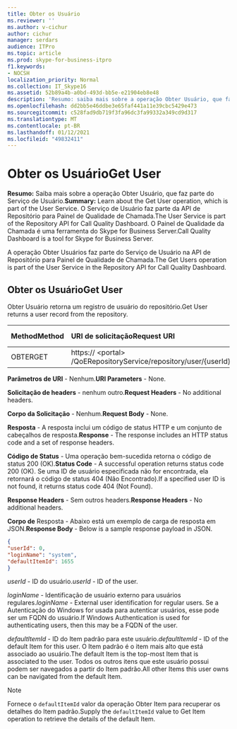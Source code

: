 ```yaml
---
title: Obter os Usuário
ms.reviewer: ''
ms.author: v-cichur
author: cichur
manager: serdars
audience: ITPro
ms.topic: article
ms.prod: skype-for-business-itpro
f1.keywords:
- NOCSH
localization_priority: Normal
ms.collection: IT_Skype16
ms.assetid: 52b89a4b-a0bd-493d-bb5e-e21904eb8e48
description: 'Resumo: saiba mais sobre a operação Obter Usuário, que faz parte do Serviço de Usuário. O Serviço de Usuário faz parte da API de Repositório para Painel de Qualidade de Chamada. O Painel de Qualidade da Chamada é uma ferramenta do Skype for Business Server.'
ms.openlocfilehash: dd2bb5e46ddbe3e65faf441a11e39cbc5429e473
ms.sourcegitcommit: c528fad9db719f3fa96dc3fa99332a349cd9d317
ms.translationtype: MT
ms.contentlocale: pt-BR
ms.lasthandoff: 01/12/2021
ms.locfileid: "49832411"
---
```

# <a name="get-user"></a><span data-ttu-id="5f04e-105">Obter os Usuário</span><span class="sxs-lookup"><span data-stu-id="5f04e-105">Get User</span></span>
 
<span data-ttu-id="5f04e-106">**Resumo:** Saiba mais sobre a operação Obter Usuário, que faz parte do Serviço de Usuário.</span><span class="sxs-lookup"><span data-stu-id="5f04e-106">**Summary:** Learn about the Get User operation, which is part of the User Service.</span></span> <span data-ttu-id="5f04e-107">O Serviço de Usuário faz parte da API de Repositório para Painel de Qualidade de Chamada.</span><span class="sxs-lookup"><span data-stu-id="5f04e-107">The User Service is part of the Repository API for Call Quality Dashboard.</span></span> <span data-ttu-id="5f04e-108">O Painel de Qualidade da Chamada é uma ferramenta do Skype for Business Server.</span><span class="sxs-lookup"><span data-stu-id="5f04e-108">Call Quality Dashboard is a tool for Skype for Business Server.</span></span>
  
<span data-ttu-id="5f04e-109">A operação Obter Usuários faz parte do Serviço de Usuário na API de Repositório para Painel de Qualidade de Chamada.</span><span class="sxs-lookup"><span data-stu-id="5f04e-109">The Get Users operation is part of the User Service in the Repository API for Call Quality Dashboard.</span></span>
  
## <a name="get-user"></a><span data-ttu-id="5f04e-110">Obter os Usuário</span><span class="sxs-lookup"><span data-stu-id="5f04e-110">Get User</span></span>

<span data-ttu-id="5f04e-111">Obter Usuário retorna um registro de usuário do repositório.</span><span class="sxs-lookup"><span data-stu-id="5f04e-111">Get User returns a user record from the repository.</span></span>
  
|<span data-ttu-id="5f04e-112">**Method**</span><span class="sxs-lookup"><span data-stu-id="5f04e-112">**Method**</span></span>|<span data-ttu-id="5f04e-113">**URI de solicitação**</span><span class="sxs-lookup"><span data-stu-id="5f04e-113">**Request URI**</span></span>|<span data-ttu-id="5f04e-114">**Versão HTTP**</span><span class="sxs-lookup"><span data-stu-id="5f04e-114">**HTTP Version**</span></span>|
|:-----|:-----|:-----|
|<span data-ttu-id="5f04e-115">OBTER</span><span class="sxs-lookup"><span data-stu-id="5f04e-115">GET</span></span>  <br/> |<span data-ttu-id="5f04e-116">https:// \<portal\> /QoERepositoryService/repository/user/{userId}</span><span class="sxs-lookup"><span data-stu-id="5f04e-116">https://\<portal\>/QoERepositoryService/repository/user/{userId}</span></span>  <br/> |<span data-ttu-id="5f04e-117">HTTP/1.1</span><span class="sxs-lookup"><span data-stu-id="5f04e-117">HTTP/1.1</span></span>  <br/> |
   
 <span data-ttu-id="5f04e-118">**Parâmetros de URI** - Nenhum.</span><span class="sxs-lookup"><span data-stu-id="5f04e-118">**URI Parameters** - None.</span></span>
  
 <span data-ttu-id="5f04e-119">**Solicitação de headers** - nenhum outro.</span><span class="sxs-lookup"><span data-stu-id="5f04e-119">**Request Headers** - No additional headers.</span></span>
  
 <span data-ttu-id="5f04e-120">**Corpo da Solicitação** - Nenhum.</span><span class="sxs-lookup"><span data-stu-id="5f04e-120">**Request Body** - None.</span></span>
  
 <span data-ttu-id="5f04e-121">**Resposta** - A resposta inclui um código de status HTTP e um conjunto de cabeçalhos de resposta.</span><span class="sxs-lookup"><span data-stu-id="5f04e-121">**Response** - The response includes an HTTP status code and a set of response headers.</span></span>
  
 <span data-ttu-id="5f04e-122">**Código de Status** - Uma operação bem-sucedida retorna o código de status 200 (OK).</span><span class="sxs-lookup"><span data-stu-id="5f04e-122">**Status Code** - A successful operation returns status code 200 (OK).</span></span> <span data-ttu-id="5f04e-123">Se uma ID de usuário especificada não for encontrada, ela retornará o código de status 404 (Não Encontrado).</span><span class="sxs-lookup"><span data-stu-id="5f04e-123">If a specified user ID is not found, it returns status code 404 (Not Found).</span></span>
  
 <span data-ttu-id="5f04e-124">**Response Headers** - Sem outros headers.</span><span class="sxs-lookup"><span data-stu-id="5f04e-124">**Response Headers** - No additional headers.</span></span>
  
 <span data-ttu-id="5f04e-125">**Corpo de** Resposta - Abaixo está um exemplo de carga de resposta em JSON.</span><span class="sxs-lookup"><span data-stu-id="5f04e-125">**Response Body** - Below is a sample response payload in JSON.</span></span>
  
```json
{
"userId": 0,
"loginName": "system",
"defaultItemId": 1655
}
```

 <span data-ttu-id="5f04e-126">*userId*  - ID do usuário.</span><span class="sxs-lookup"><span data-stu-id="5f04e-126">*userId*  - ID of the user.</span></span>
  
 <span data-ttu-id="5f04e-127">*loginName*  - Identificação de usuário externo para usuários regulares.</span><span class="sxs-lookup"><span data-stu-id="5f04e-127">*loginName*  - External user identification for regular users.</span></span> <span data-ttu-id="5f04e-128">Se a Autenticação do Windows for usada para autenticar usuários, esse pode ser um FQDN do usuário.</span><span class="sxs-lookup"><span data-stu-id="5f04e-128">If Windows Authentication is used for authenticating users, then this may be a FQDN of the user.</span></span>
  
 <span data-ttu-id="5f04e-129">*defaultItemId*  - ID do Item padrão para este usuário.</span><span class="sxs-lookup"><span data-stu-id="5f04e-129">*defaultItemId*  - ID of the default Item for this user.</span></span> <span data-ttu-id="5f04e-130">O Item padrão é o item mais alto que está associado ao usuário.</span><span class="sxs-lookup"><span data-stu-id="5f04e-130">The default Item is the top-most Item that is associated to the user.</span></span> <span data-ttu-id="5f04e-131">Todos os outros itens que este usuário possui podem ser navegados a partir do Item padrão.</span><span class="sxs-lookup"><span data-stu-id="5f04e-131">All other Items this user owns can be navigated from the default Item.</span></span>
  
> [!NOTE]
> <span data-ttu-id="5f04e-132">Fornece o  `defaultItemId` valor da operação Obter Item para recuperar os detalhes do Item padrão.</span><span class="sxs-lookup"><span data-stu-id="5f04e-132">Supply the  `defaultItemId` value to Get Item operation to retrieve the details of the default Item.</span></span>
  

